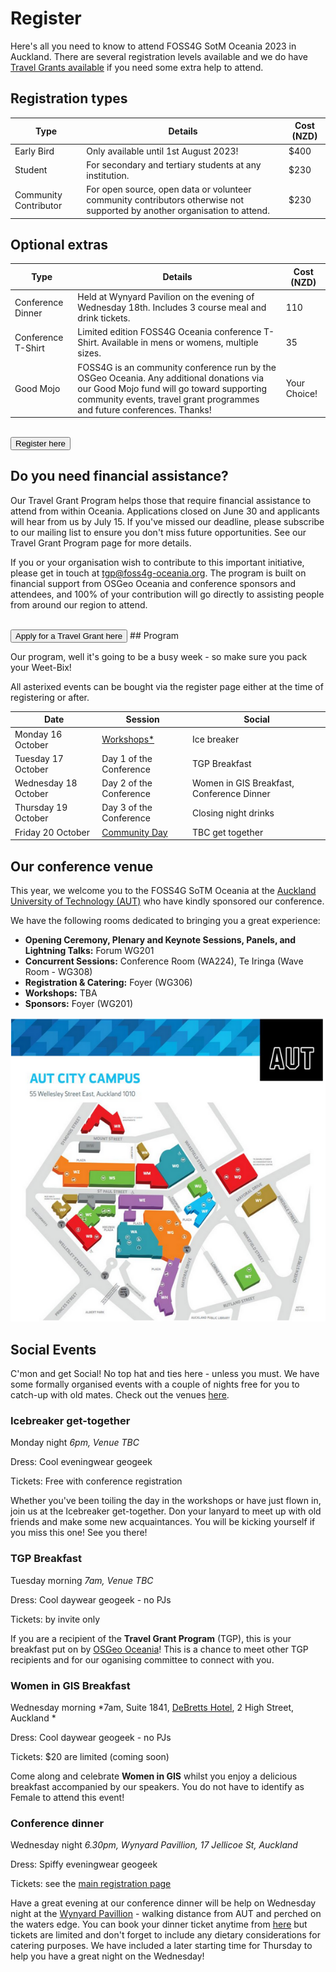 <!-- page name: Attend
everything needs to be linked to a page
venues need to be included
update with Pretalx link
status: ongoing development
 need to add in links to all - which will change in August when we get the full program
can this have a index for the child pages-->

# Register

Here's all you need to know to attend FOSS4G SotM Oceania 2023 in Auckland.
There are several registration levels available and we do have
[Travel Grants available](https://osgeo-oceania.org/foss4g23_travel-grant-program/) if you need some extra help to attend.

## Registration types

| Type                  | Details                                                                                                                   | Cost (NZD) |
| --------------------- | ------------------------------------------------------------------------------------------------------------------------- | ---------- |
| Early Bird            | Only available until 1st August 2023!                                                                                     | $400       |
| Student               | For secondary and tertiary students at any institution.                                                                   | $230       |
| Community Contributor | For open source, open data or volunteer community contributors otherwise not supported by another organisation to attend. | $230       |

## Optional extras

| Type               | Details                                                                                                                                                                                                         | Cost (NZD)   |
| ------------------ | --------------------------------------------------------------------------------------------------------------------------------------------------------------------------------------------------------------- | ------------ |
| Conference Dinner  | Held at Wynyard Pavilion on the evening of Wednesday 18th. Includes 3 course meal and drink tickets.                                                                                                            | 110          |
| Conference T-Shirt | Limited edition FOSS4G Oceania conference T-Shirt. Available in mens or womens, multiple sizes.                                                                                                                 | 35           |
| Good Mojo          | FOSS4G is an community conference run by the OSGeo Oceania. Any additional donations via our Good Mojo fund will go toward supporting community events, travel grant programmes and future conferences. Thanks! | Your Choice! |

<br />
<button target="https://ti.to/osgeo-oceania/foss4g-sotm-oceania-2023">
    Register here
</button>

## Do you need financial assistance?

Our Travel Grant Program helps those that require financial assistance to attend from within Oceania. Applications closed on June 30 and applicants will hear from us by July 15. If you've missed our deadline, please subscribe to our mailing list to ensure you don't miss future opportunities. See our Travel Grant Program page for more details.

If you or your organisation wish to contribute to this important initiative, please get in touch at tgp@foss4g-oceania.org. The program is built on financial support from OSGeo Oceania and conference sponsors and attendees, and 100% of your contribution will go directly to assisting people from around our region to attend.

<br />
<button target="https://docs.google.com/forms/d/e/1FAIpQLScpovAkdHyIz4ariAHpR8pRpmtjpM6piaDrdOBA1Wo-t9f56Q/viewform">
    Apply for a Travel Grant here
</button>
## Program

Our program, well it's going to be a busy week - so make sure you pack your Weet-Bix!

All asterixed events can be bought via the register page either at the time of registering or after.

| Date                 | Session                                                          | Social                                    |
| -------------------- | ---------------------------------------------------------------- | ----------------------------------------- |
| Monday 16 October    | [Workshops*](https://2023.foss4g-oceania.org/#/workshops)        | Ice breaker                               |
| Tuesday 17 October   | Day 1 of the Conference                                          | TGP Breakfast                             |
| Wednesday 18 October | Day 2 of the Conference                                          | Women in GIS Breakfast, Conference Dinner |
| Thursday 19 October  | Day 3 of the Conference                                          | Closing night drinks                      |
| Friday 20 October    | [Community Day](https://2023.foss4g-oceania.org/#/community-day) | TBC get together                          |


## Our conference venue

This year, we welcome you to the FOSS4G SoTM Oceania at the [Auckland University of Technology (AUT)](https://www.aut.ac.nz/) who have kindly sponsored our conference.  

We have the following rooms dedicated to bringing you a great experience: 

* **Opening Ceremony, Plenary and Keynote Sessions, Panels, and Lightning Talks:** Forum WG201 
* **Concurrent Sessions:** Conference Room (WA224), Te Iringa (Wave Room - WG308) 
* **Registration & Catering:** Foyer (WG306) 
* **Workshops:** TBA 
* **Sponsors:** Foyer (WG201) 

![AUT map](/imgs/aut_map.png) 


## Social Events
C'mon and get Social! No top hat and ties here - unless you must. We have some formally organised events with a couple of nights free for you to catch-up with old mates. Check out the venues [here](https://felt.com/map/FOSS4G-SoTM-Oceania-Auckland-2023-469BJcu9AbTYOOqPW01NhcxB?lat=-36.847077&lon=174.762032&zoom=15.87).

### Icebreaker get-together
Monday night *6pm, Venue TBC*

Dress: Cool eveningwear geogeek 

Tickets: Free with conference registration

Whether you've been toiling the day in the workshops or have just flown in, join us at the Icebreaker get-together. Don your lanyard to meet up with old friends and make some new acquaintances. You will be kicking yourself if you miss this one! See you there! 
<!-- This event is sponsored by **TBC**. -->

### TGP Breakfast
Tuesday morning *7am, Venue TBC*

Dress: Cool daywear geogeek - no PJs

Tickets: by invite only

If you are a recipient of the **Travel Grant Program** (TGP), this is your breakfast put on by [OSGeo Oceania](https://osgeo-oceania.org/foss4g23_travel-grant-program/)! This is a chance to meet other TGP recipients and for our oganising committee to connect with you.

### Women in GIS Breakfast
Wednesday morning *7am, Suite 1841, [DeBretts Hotel](https://hoteldebrett.com/eat-drink/), 2 High Street, Auckland *

Dress: Cool daywear geogeek - no PJs

Tickets: $20 are limited (coming soon)

Come along and celebrate **Women in GIS** whilst you enjoy a delicious breakfast accompanied by our speakers. You do not have to identify as Female to attend this event! 
<!--This event is sponsored by [X](link).-->

### Conference dinner
Wednesday night *6.30pm, Wynyard Pavillion, 17 Jellicoe St, Auckland*

Dress: Spiffy eveningwear geogeek

Tickets: see the [main registration page](https://ti.to/osgeo-oceania/foss4g-sotm-oceania-2023)

Have a great evening at our conference dinner will be help on Wednesday night at the [Wynyard Pavillion](https://wynyardpavilion.co.nz/) - walking distance from AUT and perched on the waters edge. You can book your dinner ticket anytime from [here](https://ti.to/foss4g-oceania/foss4g-sotm-oceania-2023) but tickets are limited and don't forget to include any dietary considerations for catering purposes. 
We have included a later starting time for Thursday to help you have a great night on the Wednesday!
<!-- This event is sponsored by **TBC**. -->
